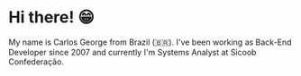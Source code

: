 # Hi there! 😁
My name is Carlos George from Brazil (🇧🇷). I've been working as Back-End Developer since 2007 and currently I'm Systems Analyst at Sicoob Confederação.
